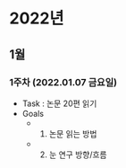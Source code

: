 # 2022년

## 1월

### 1주차 (2022.01.07 금요일)
* Task : 논문 20편 읽기
* Goals
  * 1. 논문 읽는 방법
  * 2. 눈 연구 방향/흐름
